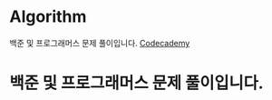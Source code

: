 # Algorithm
백준 및 프로그래머스 문제 풀이입니다.
 [Codecademy](https://www.codecademy.com/learn/learn-html)
<h1>백준 및 프로그래머스 문제 풀이입니다.</h1>

